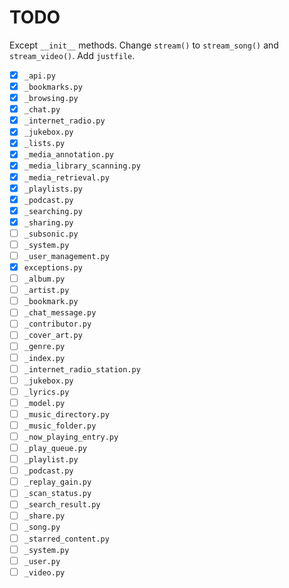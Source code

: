 # TODO

Except `__init__` methods.
Change `stream()` to `stream_song()` and `stream_video()`.
Add `justfile`.

- [x] `_api.py`
- [x] `_bookmarks.py`
- [x] `_browsing.py`
- [x] `_chat.py`
- [x] `_internet_radio.py`
- [x] `_jukebox.py`
- [x] `_lists.py`
- [x] `_media_annotation.py`
- [x] `_media_library_scanning.py`
- [x] `_media_retrieval.py`
- [x] `_playlists.py`
- [x] `_podcast.py`
- [x] `_searching.py`
- [x] `_sharing.py`
- [ ] `_subsonic.py`
- [ ] `_system.py`
- [ ] `_user_management.py`
- [x] `exceptions.py`
- [ ] `_album.py`
- [ ] `_artist.py`
- [ ] `_bookmark.py`
- [ ] `_chat_message.py`
- [ ] `_contributor.py`
- [ ] `_cover_art.py`
- [ ] `_genre.py`
- [ ] `_index.py`
- [ ] `_internet_radio_station.py`
- [ ] `_jukebox.py`
- [ ] `_lyrics.py`
- [ ] `_model.py`
- [ ] `_music_directory.py`
- [ ] `_music_folder.py`
- [ ] `_now_playing_entry.py`
- [ ] `_play_queue.py`
- [ ] `_playlist.py`
- [ ] `_podcast.py`
- [ ] `_replay_gain.py`
- [ ] `_scan_status.py`
- [ ] `_search_result.py`
- [ ] `_share.py`
- [ ] `_song.py`
- [ ] `_starred_content.py`
- [ ] `_system.py`
- [ ] `_user.py`
- [ ] `_video.py`
